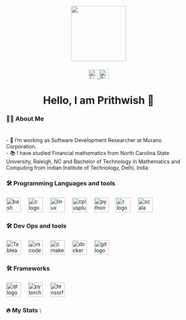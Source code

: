 <div align="center">
  <img height="150" src="https://media.giphy.com/media/M9gbBd9nbDrOTu1Mqx/giphy.gif"  />
</div>

###

<div align="center">
  <a href="https://www.linkedin.com/in/prithwish-maiti/" target="_blank">
    <img
      src="https://img.shields.io/static/v1?message=LinkedIn&logo=linkedin&label=&color=0077B5&logoColor=white&labelColor=&style=for-the-badge"
      height="25"
      alt="LinkedIn logo"
    />
  </a>
  <a href="https://discord.com/users/799513886998134806" target="_blank">
    <img
      src="https://img.shields.io/static/v1?message=Discord&logo=discord&label=&color=7289DA&logoColor=white&style=for-the-badge"
      height="25"
      alt="Discord badge"
    />
  </a>
</div>

###

<h1 align="center">Hello, I am Prithwish 👋</h1>

###

<h3 align="left">👩‍💻  About Me</h3>

###

<p align="left"><br>- 🔭 I’m working as Software Development Researcher at Murano Corporation.<br>- 📚 I have studied Financial mathematics from North Carolina State University, Raleigh, NC
and Bachelor of Technology in Mathematics and Computing from Indian Institute of Technology, Delhi, India
</p>

###

<h3 align="left">🛠 Programming Languages and tools</h3>

###

<div align="left">
  <img src="https://skillicons.dev/icons?i=bash" height="40" alt="bash logo"  />
  <img width="12" />
  <img src="https://skillicons.dev/icons?i=c" height="40" alt="c logo"  />
  <img width="12" />
  <img src="https://skillicons.dev/icons?i=linux" height="40" alt="linux logo"  />
  <img width="12" />
  <img src="https://skillicons.dev/icons?i=cpp" height="40" alt="cplusplus logo"  />
  <img width="12" />
  <img src="https://skillicons.dev/icons?i=py" height="40" alt="python logo"  />
  <img width="12" />
  <img src="https://skillicons.dev/icons?i=r" height="40" alt="r logo"  />
  <img width="12" />
  <img src="https://skillicons.dev/icons?i=scala" height="40" alt="scala logo"  />
</div>

###

<h3 align="left">🛠 Dev Ops and tools</h3>

###

<div align="left">
  <img src="https://cdn.jsdelivr.net/npm/simple-icons@v8/icons/tableau.svg" alt="Tableau" width="40" height="40" />
  <img width="12" />
  <img src="https://skillicons.dev/icons?i=vscode" height="40" alt="vscode logo"  />
  <img width="12" />
  <img src="https://skillicons.dev/icons?i=cmake" height="40" alt="cmake logo"  />
  <img width="12" />
  <img src="https://cdn.jsdelivr.net/gh/devicons/devicon/icons/docker/docker-plain-wordmark.svg" height="40" alt="docker logo"  />
  <img width="12" />
   <img src="https://skillicons.dev/icons?i=git" height="40" alt="git logo"  />
  <img width="12" />
</div>

###

<h3 align="left">🛠 Frameworks</h3>

###

<div align="left">
  <img src="https://skillicons.dev/icons?i=qt" height="40" alt="qt logo"  />
  <img width="12" />
  <img src="https://skillicons.dev/icons?i=pytorch" height="40" alt="pytorch logo"  />
  <img width="12" />
  <img src="https://skillicons.dev/icons?i=tensorflow" height="40" alt="tensorflow logo"  />
</div>

###

<h3 align="left">🔥   My Stats :</h3>

###
